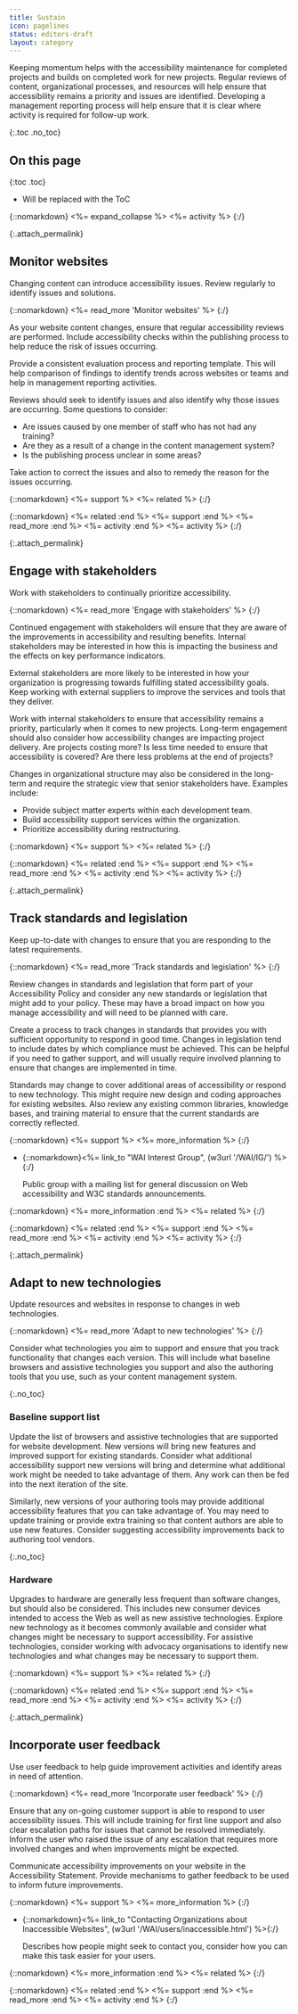 ```yaml
---
title: Sustain
icon: pagelines
status: editors-draft
layout: category
---
```


Keeping momentum helps with the accessibility maintenance for completed projects and builds on completed work for new projects. Regular reviews of content, organizational processes, and resources will help ensure that accessibility remains a priority and issues are identified. Developing a management reporting process will help ensure that it is clear where activity is required for follow-up work.

{:.toc .no_toc}
## On this page

{:toc .toc}
* Will be replaced with the ToC

{::nomarkdown}
<%= expand_collapse %>
<%= activity %>
{:/}

{:.attach_permalink}
## Monitor websites

Changing content can introduce accessibility issues. Review regularly to identify issues and solutions.

{::nomarkdown}
<%= read_more 'Monitor websites' %>
{:/}

As your website content changes, ensure that regular accessibility reviews are performed. Include accessibility checks within the publishing process to help reduce the risk of issues occurring.

Provide a consistent evaluation process and reporting template. This will help comparison of findings to identify trends across websites or teams and help in management reporting activities.

Reviews should seek to identify issues and also identify why those issues are occurring. Some questions to consider:

* Are issues caused by one member of staff who has not had any training?
* Are they as a result of a change in the content management system?
* Is the publishing process unclear in some areas?

Take action to correct the issues and also to remedy the reason for the issues occurring.

{::nomarkdown}
<%= support %>
<%= related %>
{:/}

{::nomarkdown}
<%= related :end %>
<%= support :end %>
<%= read_more :end %>
<%= activity :end %>
<%= activity %>
{:/}

{:.attach_permalink}
## Engage with stakeholders

Work with stakeholders to continually prioritize accessibility.

{::nomarkdown}
<%= read_more 'Engage with stakeholders' %>
{:/}

Continued engagement with stakeholders will ensure that they are aware of the improvements in accessibility and resulting benefits. Internal stakeholders may be interested in how this is impacting the business and the effects on key performance indicators.

External stakeholders are more likely to be interested in how your organization is progressing towards fulfilling stated accessibility goals. Keep working with external suppliers to improve the services and tools that they deliver.

Work with internal stakeholders to ensure that accessibility remains a priority, particularly when it comes to new projects. Long-term engagement should also consider how accessibility changes are impacting project delivery. Are projects costing more? Is less time needed to ensure that accessibility is covered? Are there less problems at the end of projects?

Changes in organizational structure may also be considered in the long-term and require the strategic view that senior stakeholders have. Examples include:

* Provide subject matter experts within each development team.
* Build accessibility support services within the organization.
* Prioritize accessibility during restructuring.

{::nomarkdown}
<%= support %>
<%= related %>
{:/}

{::nomarkdown}
<%= related :end %>
<%= support :end %>
<%= read_more :end %>
<%= activity :end %>
<%= activity %>
{:/}

{:.attach_permalink}
## Track standards and legislation

Keep up-to-date with changes to ensure that you are responding to the latest requirements.

{::nomarkdown}
<%= read_more 'Track standards and legislation' %>
{:/}

Review changes in standards and legislation that form part of your Accessibility Policy and consider any new standards or legislation that might add to your policy. These may have a broad impact on how you manage accessibility and will need to be planned with care.

Create a process to track changes in standards that provides you with sufficient opportunity to respond in good time. Changes in legislation tend to include dates by which compliance must be achieved. This can be helpful if you need to gather support, and will usually require involved planning to ensure that changes are implemented in time.

Standards may change to cover additional areas of accessibility or respond to new technology. This might require new design and coding approaches for existing websites. Also review any existing common libraries, knowledge bases, and training material to ensure that the current standards are correctly reflected.

{::nomarkdown}
<%= support %>
<%= more_information %>
{:/}

* {::nomarkdown}<%= link_to "WAI Interest Group", (w3url '/WAI/IG/') %>{:/}

  Public group with a mailing list for general discussion on Web accessibility and W3C standards announcements.
  
{::nomarkdown}
<%= more_information :end %>
<%= related %>
{:/}

{::nomarkdown}
<%= related :end %>
<%= support :end %>
<%= read_more :end %>
<%= activity :end %>
<%= activity %>
{:/}

{:.attach_permalink}
## Adapt to new technologies

Update resources and websites in response to changes in web technologies.

{::nomarkdown}
<%= read_more 'Adapt to new technologies' %>
{:/}

Consider what technologies you aim to support and ensure that you track functionality that changes each version. This will include what baseline browsers and assistive technologies you support and also the authoring tools that you use, such as your content management system.

{:.no_toc}
### Baseline support list

Update the list of browsers and assistive technologies that are supported for website development. New versions will bring new features and improved support for existing standards. Consider what additional accessibility support new versions will bring and determine what additional work might be needed to take advantage of them. Any work can then be fed into the next iteration of the site.

Similarly, new versions of your authoring tools may provide additional accessibility features that you can take advantage of. You may need to update training or provide extra training so that content authors are able to use new features. Consider suggesting accessibility improvements back to authoring tool vendors.

{:.no_toc}
### Hardware

Upgrades to hardware are generally less frequent than software changes, but should also be considered. This includes new consumer devices intended to access the Web as well as new assistive technologies. Explore new technology as it becomes commonly available and consider what changes might be necessary to support accessibility. For assistive technologies, consider working with advocacy organisations to identify new technologies and what changes may be necessary to support them.

{::nomarkdown}
<%= support %>
<%= related %>
{:/}

{::nomarkdown}
<%= related :end %>
<%= support :end %>
<%= read_more :end %>
<%= activity :end %>
<%= activity %>
{:/}

{:.attach_permalink}
## Incorporate user feedback

Use user feedback to help guide improvement activities and identify areas in need of attention.

{::nomarkdown}
<%= read_more 'Incorporate user feedback' %>
{:/}

Ensure that any on-going customer support is able to respond to user accessibility issues. This will include training for first line support and also clear escalation paths for issues that cannot be resolved immediately. Inform the user who raised the issue of any escalation that requires more involved changes and when improvements might be expected.

Communicate accessibility improvements on your website in the Accessibility Statement. Provide mechanisms to gather feedback to be used to inform future improvements.

{::nomarkdown}
<%= support %>
<%= more_information %>
{:/}

* {::nomarkdown}<%= link_to "Contacting Organizations about Inaccessible Websites", (w3url '/WAI/users/inaccessible.html') %>{:/}

  Describes how people might seek to contact you, consider how you can make this task easier for your users.

{::nomarkdown}
<%= more_information :end %>
<%= related %>
{:/}

{::nomarkdown}
<%= related :end %>
<%= support :end %>
<%= read_more :end %>
<%= activity :end %>
{:/}